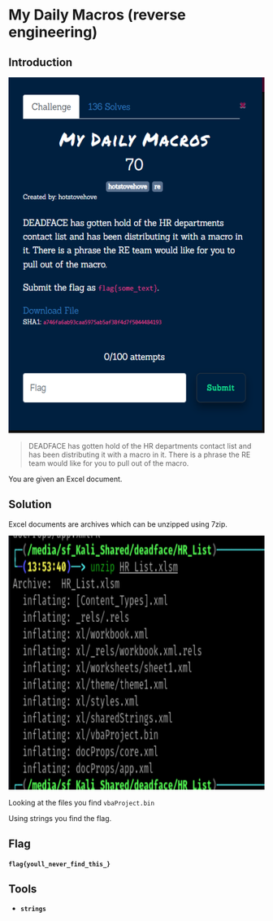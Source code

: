# My Daily Macros (reverse engineering)

## Introduction

<p align="left">
  <img height=700 img src=./readme_assets/daily-challenge.PNG/>
</p>

> DEADFACE has gotten hold of the HR departments contact list and has been distributing it with a macro in it. There is a phrase the RE team would like for you to pull out of the macro.

You are given an Excel document.

## Solution

Excel documents are archives which can be unzipped using 7zip.

<p align="left">
  <img height=500 img src=./readme_assets/daily-unzip.PNG/>
</p>

Looking at the files you find `vbaProject.bin`

Using strings you find the flag.

## Flag

**`flag{youll_never_find_this_}`**

## Tools

- **`strings`**



